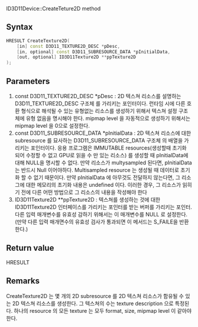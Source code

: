 
ID3D11Device::CreateTeture2D  method

## Syntax

```c++
HRESULT CreateTexture2D( 
	[in] const D3D11_TEXTURE2D_DESC *pDesc, 
	[in, optional] const D3D11_SUBRESOURCE_DATA *pInitialData, 
	[out, optional] ID3D11Texture2D **ppTexture2D 
);
```

## Parameters

1. const D3D11_TEXTURE2D_DESC *pDesc : 2D 텍스쳐 리소스를 설명하는 D3D11_TEXTURE2D_DESC 구조체 를 가리키는 포인터이다. 런타임 시에 다른 호환 형식으로 해석될 수 있는 유형없는 리소스를 생성하기 위해서 텍스쳐 설정 구조체에 유형 없음을 명시해야 한다. mipmap level 을 자동적으로 생성하기 위해서는 mipmap level 을 0으로 설정한다.
2. const D3D11_SUBRESOURCE_DATA *pInitialData : 2D 텍스쳐 리소스에 대한 subresource 를 묘사하는 D3D11_SUBRESOURCE_DATA 구조체 의 배열을 가리키는 포인터이다. 응용 프로그램은 IMMUTABLE resources(생성할때 초기화 되어 수정할 수 없고 GPU로 읽을 수 만 있는 리소스) 를 생성할 때  pInitialData에 대해 NULL을 명시할 수 없다. 만약 리소스가 multysampled 된다면, pInitialData 는 반드시 Null 이어야하다. Multisampled resource 는 생성될 때 데이터로 초기화 할 수 없기 때문이다. 만약 pInitialData 에 아무것도 전달하지 않는다면, 그 리소그에 대한 메모리의 초기화 내용은 undefined 이다. 이러한 경우, 그 리소스가 읽히기 전에 다른 어떤 방법으로 그 리소스의 내용을 작성해야 한다 
3. ID3D11Texture2D **ppTexture2D : 텍스쳐를 생성하는 것에 대한 ID3D11Texture2D 인터페이스를 가리키는 포인터를 받는 버퍼를 가리키는 포인터. 다른 입력 매개변수를 유효성 감하기 위해서는 이 매개변수를 NULL 로 설정한다.(만약 다른 입력 매개면수의 유효성 검사가 통과되면 이 메서드는 S_FAILE을 반환한다.)

## Return value

HRESULT

## Remarks

CreateTexture2D 는 몇 개의 2D subresource 를 2D 텍스쳐 리소스가 함유될 수 있는 2D 텍스쳐 리소스를 생성한다. 그 텍스쳐의 수는 texture description 으로 특정된다. 하나의 resource 의 모든 texture 는 모두 format, size, mipmap level 이 같아야 한다.

